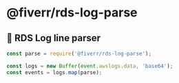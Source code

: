 # @fiverr/rds-log-parse

## 📃 RDS Log line parser

```js
const parse = require('@fiverr/rds-log-parse');

const logs = new Buffer(event.awslogs.data, 'base64');
const events = logs.map(parse);
```
